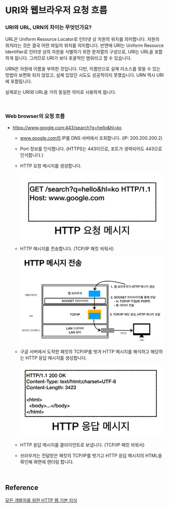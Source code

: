 # URI와 웹브라우저 요청 흐름

### URI와 URL, URN의 차이는 무엇인가요?

URL은 Uniform Resource Locator로 인터넷 상 자원의 위치를 의미합니다. 자원의 위치라는 것은 결국 어떤 파일의 위치를 의미합니다. 반면에 URI는 Uniform Resource Identifier로 인터넷 상의 자원을 식별하기 위한 문자열의 구성으로, URI는 URL을 포함하게 됩니다. 그러므로 URI가 보다 포괄적인 범위라고 할 수 있습니다.

URN은 자원에 이름을 부여한 것입니다. 다만, 이름만으로 실제 리소스를 찾을 수 있는 방법이 보편화 되지 않았고, 실제 있었던 시도도 성공적이지 못했습니다. URN 역시 URI에 포함됩니다.

실제로는 URI와 URL을 거의 동일한 의미로 사용하게 됩니다.

​    

### Web browser의 요청 흐름

- https://www.google.com:443/search?q=hello&hl=ko

  - www.google.com의 IP를 DNS 서버에서 조회합니다. (IP: 200.200.200.2)

  - Port 정보를 인식합니다. (HTTPS는 443이므로, 포트가 생략되어도 443으로 인식합니다.)

  - HTTP 요청 메시지를 생성합니다.

    ![HTTP Request Message](../images/network_img/http_request_message.png)

  - HTTP 메시지를 전송합니다. (TCP/IP 패킷 씌워서)

    ![http_sending_flow](../images/network_img/http_sending_flow.png)

  - 구글 서버에서 도착한 패킷의 TCP/IP를 벗겨 HTTP 메시지를 해석하고 해당하는 HTTP 응답 메시지를 생성합니다.

    ![http response message](../images/network_img/http_response_message.png)

  - HTTP 응답 메시지를 클라이언트로 보냅니다. (TCP/IP 패킷 씌워서)

  - 브라우저는 전달받은 패킷의 TCP/IP를 벗기고 HTTP 응답 메시지의 HTML을 확인해 화면에 렌더링 합니다.

​    

## Reference

[모든 개발자를 위한 HTTP 웹 기본 지식](https://www.inflearn.com/course/http-%EC%9B%B9-%EB%84%A4%ED%8A%B8%EC%9B%8C%ED%81%AC)